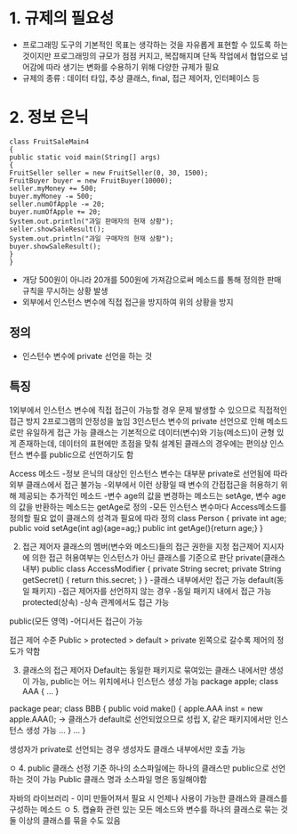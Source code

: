 # 1. 규제의 필요성  
  - 프로그래밍 도구의 기본적인 목표는 생각하는 것을 자유롭게 표현할 수 있도록 하는 것이지만 프로그래밍의 규모가 점점 커지고, 복잡해지며 단독 작업에서 협업으로 넘어감에 따라 생기는 변화를 수용하기 위해 다양한 규제가 필요
  - 규제의 종류 : 데이터 타입, 추상 클래스, final, 접근 제어자, 인터페이스 등

# 2. 정보 은닉  
~~~
class FruitSaleMain4
{
public static void main(String[] args)
{
FruitSeller seller = new FruitSeller(0, 30, 1500);
FruitBuyer buyer = new FruitBuyer(10000);
seller.myMoney += 500; 
buyer.myMoney -= 500;
seller.numOfApple -= 20;
buyer.numOfApple += 20;
System.out.println("과일 판매자의 현재 상황");
seller.showSaleResult();
System.out.println("과일 구매자의 현재 상황");
buyer.showSaleResult();
}
}
~~~
  - 개당 500원이 아니라 20개를 500원에 가져감으로써 메소드를 통해 정의한 판매 규칙을 무시하는 상황 발생
  - 외부에서 인스턴스 변수에 직접 접근을 방지하여 위의 상황을 방지

## 정의  
  - 인스턴수 변수에 private 선언을 하는 것  

## 특징  
1외부에서 인스턴스 변수에 직접 접근이 가능할 경우 문제 발생할 수 있으므로 직접적인 접근 방지
2프로그램의 안정성을 높임
3인스턴스 변수의 private 선언으로 인해 메소드로만 유일하게 접근 가능
클래스는 기본적으로 데이터(변수)와 기능(메소드)이 균형 있게 존재하는데, 데이터의 표현에만 초점을 맞춰 설계된 클래스의 경우에는 편의상 인스턴스 변수를 public으로 선언하기도 함


Access 메소드
-정보 은닉의 대상인 인스턴스 변수는 대부분 private로 선언됨에 따라 외부 클래스에서 접근 불가능
-외부에서 이런 상황일 때 변수의 간접접근을 허용하기 위해 제공되는 추가적인 메소드
-변수 age의 값을 변경하는 메소드는 setAge, 변수 age의 값을 반환하는 메소드는 getAge로 정의
-모든 인스턴스 변수마다 Access메소드를 정의할 필요 없이 클래스의 성격과 필요에 따라 정의 
class Person
{
private int age;
public void setAge(int ag){age=ag;}
public int getAge(){return age;}
}

2. 접근 제어자
클래스의 멤버(변수와 메소드)들의 접근 권한을 지정
접근제어 지시자에 의한 접근 허용여부는 인스턴스가 아닌 클래스를 기준으로 판단
private(클래스 내부)
public class AccessModifier {
private String secret;
private String getSecret() {
return this.secret;
}
}
-클래스 내부에서만 접근 가능
default(동일 패키지)
-접근 제어자를 선언하지 않는 경우
-동일 패키지 내에서 접근 가능
protected(상속)
-상속 관계에서도 접근 가능

public(모든 영역)
-어디서든 접근이 가능

접근 제어 수준
Public > protected > default > private
왼쪽으로 갈수록 제어의 정도가 약함

3. 클래스의 접근 제어자 
Default는 동일한 패키지로 묶여있는 클래스 내에서만 생성이 가능, public는 어느 위치에서나 인스턴스 생성 가능
package apple;
class AAA
{
…
}

package pear;
class BBB
{
public void make()
{
apple.AAA inst = new apple.AAA(); → 클래스가 default로 선언되었으므로 성립 X, 같은 패키지에서만 인스턴스 생성 가능
…
}
…
}

생성자가 private로 선언되는 경우
생성자도 클래스 내부에서만 호출 가능


ㅇ
4. public 클래스 선정 기준
하나의 소스파일에는 하나의 클래스만 public으로 선언하는 것이 가능
Public 클래스 명과 소스파일 명은 동일해야함

자바의 라이브러리 - 이미 만들어져서 필요 시 언제나 사용이 가능한 클래스와 클래스를 구성하는 메소드
ㅇ
5. 캡슐화
관련 있는 모든 메소드와 변수를 하나의 클래스로 묶는 것
둘 이상의 클래스를 묶을 수도 있음 
